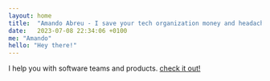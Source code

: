 ```yaml
---
layout: home
title:  "Amando Abreu - I save your tech organization money and headaches"
date:   2023-07-08 22:34:06 +0100
me: "Amando"
hello: "Hey there!"
---
```

I help you with software teams and products. <a href="https://amandoabreu.com/fractional-cto/">check it out!</a>
 
